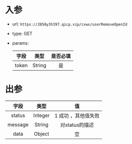 # 入参

* url: ```https://2858y3h397.qicp.vip/cxwx/userRemoveOpenId```

* type: GET

* params:

  

  | 字段  |  类型  | 是否必填 |
  | :---: | :----: | :------: |
  | token | String |    是    |

# 出参

|  字段   |  类型   |         值          |
| :-----: | :-----: | :-----------------: |
| status  | Integer | 1 成功 ，其他值失败 |
| message | String  |   对status的描述    |
|  data   | Object  |         空          |

